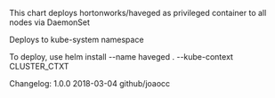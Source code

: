 This chart deploys hortonworks/haveged as privileged container to all nodes via DaemonSet

Deploys to kube-system namespace

To deploy, use
	helm install --name haveged . --kube-context CLUSTER_CTXT

Changelog:
	1.0.0	2018-03-04	github/joaocc
